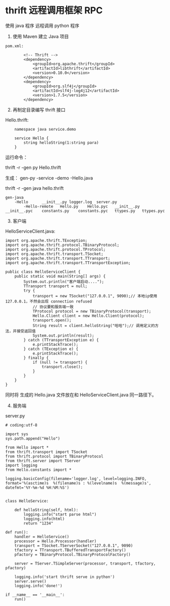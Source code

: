 # thrift 远程调用框架 RPC 

使用 java 程序 远程调用 python 程序

1. 使用 Maven 建立 Java 项目 

```
pom.xml:

		<!-- Thrift -->
		<dependency>
			<groupId>org.apache.thrift</groupId>
			<artifactId>libthrift</artifactId>
			<version>0.10.0</version>
		</dependency>
		<dependency>
			<groupId>org.slf4j</groupId>
			<artifactId>slf4j-log4j12</artifactId>
			<version>1.7.5</version>
		</dependency>
```

2. 再制定目录编写 thrift 接口


Hello.thrift:

```
    namespace java service.demo
  
    service Hello {
        string helloString(1:string para)
    }
```

运行命令：

thrift -r -gen py Hello.thrift

生成：
	gen-py
		-service
			-demo
				-Hello.java

thrift -r -gen java hello.thrift

	gen-java
		-Hello		__init__.py	logger.log	server.py
			-Hello-remote	Hello.py	Hello.pyc	__init__.py	__init__.pyc	constants.py	constants.pyc	ttypes.py	ttypes.pyc



3. 客户端

HelloServiceClient.java:

```
import org.apache.thrift.TException;
import org.apache.thrift.protocol.TBinaryProtocol;
import org.apache.thrift.protocol.TProtocol;
import org.apache.thrift.transport.TSocket;
import org.apache.thrift.transport.TTransport;
import org.apache.thrift.transport.TTransportException;

public class HelloServiceClient {
	public static void main(String[] args) {
        System.out.println("客户端启动....");
        TTransport transport = null;
        try {
            transport = new TSocket("127.0.0.1", 9090);// 本地ip使用127.0.0.1，不然会出现 connection refused
            // 协议要和服务端一致
            TProtocol protocol = new TBinaryProtocol(transport);
            Hello.Client client = new Hello.Client(protocol);
            transport.open();
            String result = client.helloString("哈哈");// 调用定义的方法，并接受返回值
            System.out.println(result);
        } catch (TTransportException e) {
            e.printStackTrace();
        } catch (TException e) {
            e.printStackTrace();
        } finally {
            if (null != transport) {
                transport.close();
            }
        }
    }
}
```

同时将 生成的 Hello.java 文件放在和 HelloServiceClient.java 同一路径下。

4. 服务端

server.py

```
# coding:utf-8

import sys
sys.path.append("Hello")

from Hello import *
from thrift.transport import TSocket
from thrift.protocol import TBinaryProtocol
from thrift.server import TServer
import logging
from Hello.constants import *

logging.basicConfig(filename='logger.log', level=logging.INFO, format='%(asctime)s  %(filename)s : %(levelname)s  %(message)s', datefmt='%Y-%m-%d %H:%M:%S')


class HelloService:

    def helloString(self, html):
        logging.info("start parse html")
        logging.info(html)
        return "1234"

def run():
    handler = HelloService()
    processor = Hello.Processor(handler)
    transport = TSocket.TServerSocket("127.0.0.1", 9090)
    tfactory = TTransport.TBufferedTransportFactory()
    pfactory = TBinaryProtocol.TBinaryProtocolFactory()

    server = TServer.TSimpleServer(processor, transport, tfactory, pfactory)

    logging.info('start thrift serve in python')
    server.serve()
    logging.info('done!')

if __name__ == '__main__':
    run()
```